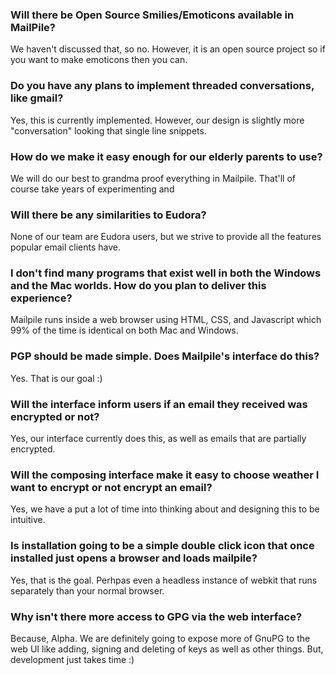 ### Will there be Open Source Smilies/Emoticons available in MailPile?

We haven't discussed that, so no. However, it is an open source project so if you want to make emoticons then you can.

### Do you have any plans to implement threaded conversations, like gmail? 

Yes, this is currently implemented. However, our design is slightly more "conversation" looking that single line snippets.

### How  do we make it easy enough for our elderly parents to use?

We will do our best to grandma proof everything in Mailpile. That'll of course take years of experimenting and 

### Will there be any similarities to Eudora?

None of our team are Eudora users, but we strive to provide all the features popular email clients have.

### I don't find many programs that exist well in both the Windows and the Mac worlds. How do you plan to deliver this experience?

Mailpile runs inside a web browser using HTML, CSS, and Javascript which 99% of the time is identical on both Mac and Windows. 

### PGP should be made simple. Does Mailpile's interface do this?

Yes. That is our goal :)

### Will the interface inform users if an email they received was encrypted or not?

Yes, our interface currently does this, as well as emails that are partially encrypted.

### Will the composing interface make it easy to choose weather I want to encrypt or not encrypt an email?

Yes, we have a put a lot of time into thinking about and designing this to be intuitive.

### Is installation going to be a simple double click icon that once installed just opens a browser and loads mailpile?

Yes, that is the goal. Perhpas even a headless instance of webkit that runs separately than your normal browser.

### Why isn't there more access to GPG via the web interface?

Because, Alpha. We are definitely going to expose more of GnuPG to the web UI like adding, signing and deleting of keys as well as other things. But, development just takes time :)